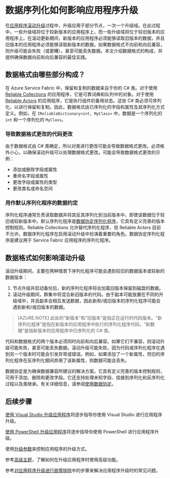 <properties
   pageTitle="应用程序升级：数据序列化 | Azure"
   description="介绍有关数据序列化的最佳实践，以及数据序列化如何影响应用程序滚动升级。"
   services="service-fabric"
   documentationCenter=".net"
   authors="vturecek"
   manager="timlt"
   editor=""/>

<tags
   ms.service="service-fabric"
   ms.devlang="dotnet"
   ms.topic="article"
   ms.tgt_pltfrm="NA"
   ms.workload="NA"
   ms.date="07/06/2016"
   wacn.date="08/08/2016"
   ms.author="vturecek"/>


# 数据序列化如何影响应用程序升级

在[应用程序滚动升级](/documentation/articles/service-fabric-application-upgrade/)过程中，升级应用于部分节点，一次一个升级域。在此过程中，一些升级域将位于较新版本的应用程序上，而一些升级域将位于较旧版本的应用程序上。在滚动更新期间，新版本的应用程序必须能够读取旧版本的数据，并且旧版本的应用程序必须能够读取新版本的数据。如果数据格式不向前和向后兼容，则升级可能会失败（或更糟），甚至可能丢失数据。本文介绍数据格式的构成，并提供确保数据向前和向后兼容的最佳实践。


## 数据格式由哪些部分构成？

在 Azure Service Fabric 中，保留和复制的数据来自于你的 C# 类。对于使用 [Reliable Collections](/documentation/articles/service-fabric-reliable-services-reliable-collections/) 的应用程序，它是可靠词典和队列中的对象。对于使用 [Reliable Actors](/documentation/articles/service-fabric-reliable-actors-introduction/) 的应用程序，它是执行组件的备用状态。这些 C# 类必须可序列化，以进行保留和复制。因此，数据格式由已序列化的字段和属性及其序列化方式定义。例如，在 `IReliableDictionary<int, MyClass>` 中，数据是一个序列化的 `int` 和一个序列化的 `MyClass`。

### 导致数据格式更改的代码更改

由于数据格式由 C# 类确定，所以对类进行更改可能会导致数据格式更改。必须格外小心，以确保滚动升级可以处理数据格式更改。可能会导致数据格式更改的示例：

- 添加或删除字段或属性
- 重命名字段或属性
- 更改字段或属性的类型
- 更改类名或命名空间

### 用作默认序列化程序的数据约定

序列化程序通常负责读取数据并将其反其序列化到当前版本中，即使该数据位于较旧或较新版本中。默认序列化程序是[数据协定序列化程序](https://msdn.microsoft.com/zh-cn/library/ms733127.aspx)，它具有定义完善的版本控制规则。Reliable Collections 允许替代序列化程序，但 Reliable Actors 目前不允许。数据序列化程序在启用滚动升级中扮演着重要的角色。数据协定序列化程序是建议用于 Service Fabric 应用程序的序列化程序。


## 数据格式如何影响滚动升级

滚动升级期间，主要在两种情景下序列化程序可能会遇到较旧的数据版本或较新的数据版本：

1. 节点升级并启动备份后，新的序列化程序将会加载旧版本保留到磁盘的数据。
2. 滚动升级期间，群集中将混合新旧版本的代码。由于副本可能放置在不同的升级域中，并且副本会相互发送数据，因此新和/或旧版本的序列化程序可能会遇到新和/或旧版本的数据。

> [AZURE.NOTE] 此处的“新版本”和“旧版本”是指正在运行的代码版本。“新序列化程序”是指在新版本的应用程序中执行的序列化程序代码。“新数据”是指新版本的应用程序中已序列化的 C# 类。

代码和数据格式的两个版本必须同时向前和向后兼容。如果它们不兼容，则滚动升级可能失败，甚至可能丢失数据。滚动升级可能失败，因为代码或序列化程序在遇到另一个版本时可能会引发异常或错误。例如，如果添加了一个新属性，但旧的序列化程序在反序列化期间弃用了该新属性，则数据可能会丢失。

数据协定是为确保数据兼容所建议的解决方案。它具有定义完善的版本控制规则，可用于添加、删除和更改字段。它还支持处理未知字段、挂接到序列化和反序列化过程以及类继承。有关详细信息，请参阅[使用数据协定](https://msdn.microsoft.com/zh-cn/library/ms733127.aspx)。


## 后续步骤

[使用 Visual Studio 升级应用程序](/documentation/articles/service-fabric-application-upgrade-tutorial/)将逐步指导你使用 Visual Studio 进行应用程序升级。

[使用 PowerShell 升级应用程序](/documentation/articles/service-fabric-application-upgrade-tutorial-powershell/)将逐步指导你使用 PowerShell 进行应用程序升级。

使用[升级参数](/documentation/articles/service-fabric-application-upgrade-parameters/)来控制应用程序的升级方式。

参考[高级主题](/documentation/articles/service-fabric-application-upgrade-advanced/)，了解如何在升级应用程序时使用高级功能。

参考[对应用程序升级进行故障排除](/documentation/articles/service-fabric-application-upgrade-troubleshooting/)中的步骤来解决应用程序升级时的常见问题。

<!---HONumber=Mooncake_0801_2016-->